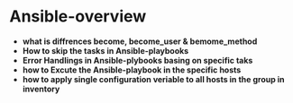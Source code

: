 # Ansible-overview
* **what is diffrences become, become_user & bemome_method**
* **How to skip the tasks in Ansible-playbooks**
* **Error Handlings in Ansible-plybooks basing on specific taks**
* **how to Excute the Ansible-playbook in the specific hosts**
* **how to apply single configuration veriable to all hosts in the group in inventory**
